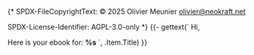 {*
SPDX-FileCopyrightText: © 2025 Olivier Meunier <olivier@neokraft.net>

SPDX-License-Identifier: AGPL-3.0-only
*}
{{- gettext(`
Hi,

Here is your ebook for: **%s**
`, .Item.Title) }}

